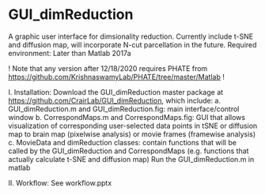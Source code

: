 # GUI_dimReduction

A graphic user interface for dimsionality reduction. Currently include t-SNE and diffusion map, will incorporate N-cut parcellation in the future.
Required environment:  Later than Matlab 2017a

! Note that any version after 12/18/2020 requires PHATE from https://github.com/KrishnaswamyLab/PHATE/tree/master/Matlab !

I.	Installation:
Download the GUI_dimReduction master package at https://github.com/CrairLab/GUI_dimReduction, which include:
a.	GUI_dimReduction.m and GUI_dimReduction.fig: main interface/control window
b.	CorrespondMaps.m and CorrespondMaps.fig: GUI that allows visualization of corresponding user-selected data points in tSNE or diffusion map to brain map (pixelwise analysis) or movie frames (framewise analysis)  
c.	MovieData and dimReduction classes: contain functions that will be called by the GUI_dimReduction and CorrespondMaps (e.g. functions that actually calculate t-SNE and diffusion map)
Run the GUI_dimReduction.m in matlab
   
II.	Workflow: 
See workflow.pptx

